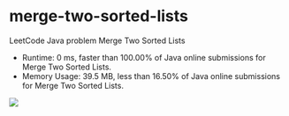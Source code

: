 # merge-two-sorted-lists
LeetCode Java problem Merge Two Sorted Lists

- Runtime: 0 ms, faster than 100.00% of Java online submissions for Merge Two Sorted Lists.
- Memory Usage: 39.5 MB, less than 16.50% of Java online submissions for Merge Two Sorted Lists.

![](https://i.imgur.com/OaPYkLJ.png)
